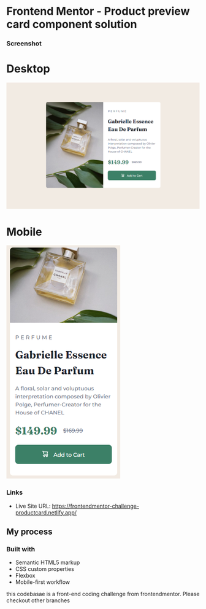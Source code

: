 # Frontend Mentor - Product preview card component solution


### Screenshot

<h1>Desktop</h1>

![](./public/images/Desktop_View.png)


<h1>Mobile</h1>

![](./public/images/Mobile_View.png)

### Links

- Live Site URL: https://frontendmentor-challenge-productcard.netlify.app/

## My process

### Built with

- Semantic HTML5 markup
- CSS custom properties
- Flexbox
- Mobile-first workflow


this codebasae is a front-end coding challenge from frontendmentor. Please checkout other branches

